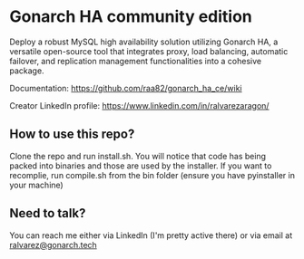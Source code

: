 # Gonarch HA community edition

Deploy a robust MySQL high availability solution utilizing Gonarch HA, a versatile open-source tool that integrates proxy, load balancing, automatic failover, and replication management functionalities into a cohesive package.

Documentation: https://github.com/raa82/gonarch_ha_ce/wiki

Creator LinkedIn profile: https://www.linkedin.com/in/ralvarezaragon/ 

## How to use this repo?

Clone the repo and run install.sh. You will notice that code has being packed into binaries and those are used by the installer. If you want to recomplie, run compile.sh from the bin folder (ensure you have pyinstaller in your machine)

## Need to talk?
You can reach me either via LinkedIn (I'm pretty active there) or via email at ralvarez@gonarch.tech
